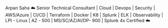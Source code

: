 
Arpan Saha ☁️
Senior Technical Consultant | Cloud | Devops | Security | AWS/Azure | CI/CD | Terraform | Docker | K8 | Splunk | ELK | Observability | LPI - Linux | AZ - 500 | MS/SC/AZ/AI/DP- 900 | Splunk 4x Certified ☁️


<!---
asahaccn/asahaccn is a ✨ special ✨ repository because its `README.md` (this file) appears on your GitHub profile.
You can click the Preview link to take a look at your changes.
--->
